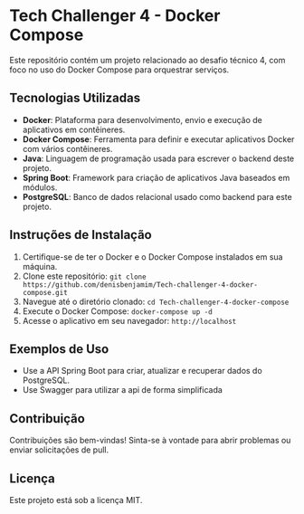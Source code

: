 # Tech Challenger 4 - Docker Compose

Este repositório contém um projeto relacionado ao desafio técnico 4, com foco no uso do Docker Compose para orquestrar serviços.

## Tecnologias Utilizadas

- **Docker**: Plataforma para desenvolvimento, envio e execução de aplicativos em contêineres.
- **Docker Compose**: Ferramenta para definir e executar aplicativos Docker com vários contêineres.
- **Java**: Linguagem de programação usada para escrever o backend deste projeto.
- **Spring Boot**: Framework para criação de aplicativos Java baseados em módulos.
- **PostgreSQL**: Banco de dados relacional usado como backend para este projeto.

## Instruções de Instalação

1. Certifique-se de ter o Docker e o Docker Compose instalados em sua máquina.
2. Clone este repositório: `git clone https://github.com/denisbenjamim/Tech-challenger-4-docker-compose.git`
3. Navegue até o diretório clonado: `cd Tech-challenger-4-docker-compose`
4. Execute o Docker Compose: `docker-compose up -d`
5. Acesse o aplicativo em seu navegador: `http://localhost`

## Exemplos de Uso

- Use a API Spring Boot para criar, atualizar e recuperar dados do PostgreSQL.
- Use Swagger para utilizar a api de forma simplificada

## Contribuição

Contribuições são bem-vindas! Sinta-se à vontade para abrir problemas ou enviar solicitações de pull.

## Licença

Este projeto está sob a licença MIT.
